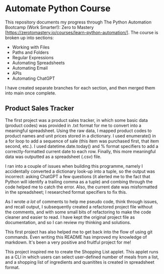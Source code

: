 ﻿# Automate Python Course
This repository documents my progress through The Python Automation Bootcamp (Work Smarter!): Zero to Mastery [https://zerotomastery.io/courses/learn-python-automation/].
The course is broken up into sections: 

* Working with Files
* Paths and Folders
* Regular Expressions
* Automating Spreadsheets
* Automating Email
* APIs
* Automating ChatGPT

I have created separate branches for each section, and then merged them into main once complete. 

## Product Sales Tracker
The first project was a product sales tracker, in which some basic data (product codes) was provided in .txt format for me to convert into a meaningful spreadsheet. Using the raw data, I mapped product codes to product names and unit prices stored in a dictionary. I used enumerate() in a for loop to add a sequence of sale (this item was purchased first, that item second, etc.). I used datetime.date.today() and % format specifiers to add a correctly-formatted current date to each row. Finally, this more meaningful data was outputted as a spreadsheet (.csv) file. 

I ran into a couple of issues when building this programme, namely I accidentally converted a dictionary look-up into a tuple, so the output was incorrect: asking ChatGPT a few questions (it alerted me to the fact that Python will identify a trailing comma as a tuple) and combing through the code helped me to catch the error. Also, the current date was misformatted in the spreadsheet; I researched format specifiers to fix this. 

As I wrote *a lot* of comments to help me pseudo code, think through issues, and recall output, I subsequently created a refactored project file without the comments, and with some small bits of refactoring to make the code cleaner and easier to read. I have kept the original project file as documentation, and so I can review my thinking and solutions. 

This first project has also helped me to get back into the flow of using git commands. Even writing this README has improved my knowledge of markdown. It's been a very positive and fruitful project for me!

This project inspired me to create the Shopping List applet. This applet runs as a CLI in which users can select user-defined number of meals from a list, and a shopping list of ingredients and quanitites is created in spreadsheet format. 
